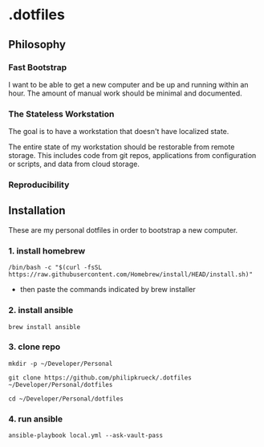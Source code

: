 # .dotfiles

## Philosophy

### Fast Bootstrap

I want to be able to get a new computer and be up and running within an hour.
The amount of manual work should be minimal and documented.

### The Stateless Workstation

The goal is to have a workstation that doesn't have localized state.

The entire state of my workstation should be restorable from remote storage. This includes code from git repos, applications from configuration or scripts, and data from cloud storage.

### Reproducibility

## Installation

These are my personal dotfiles in order to bootstrap a new computer.

### 1. install homebrew

```
/bin/bash -c "$(curl -fsSL https://raw.githubusercontent.com/Homebrew/install/HEAD/install.sh)"
```

- then paste the commands indicated by brew installer

### 2. install ansible

```
brew install ansible
```

### 3. clone repo

```
mkdir -p ~/Developer/Personal
```

```
git clone https://github.com/philipkrueck/.dotfiles ~/Developer/Personal/dotfiles
```

```
cd ~/Developer/Personal/dotfiles
```

### 4. run ansible

```
ansible-playbook local.yml --ask-vault-pass
```
